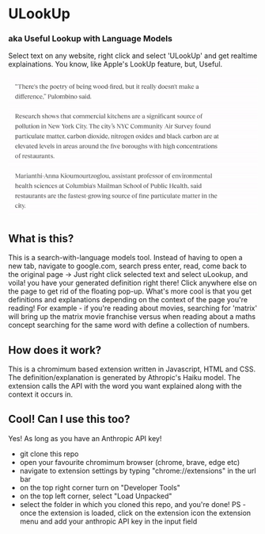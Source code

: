 # ULookUp
### aka Useful Lookup with Language Models
Select text on any website, right click and select 'ULookUp' and get realtime explainations. You know, like Apple's LookUp feature, but, Useful.

![](uLookup_demo.gif)

## What is this?
This is a search-with-language models tool. Instead of having to open a new tab, navigate to google.com, search press enter, read, come back to the original page -> Just right click selected text and select uLookup, and voila! you have your generated definition right there! Click anywhere else on the page to get rid of the floating pop-up.
What's more cool is that you get definitions and explanations depending on the context of the page you're reading! For example - if you're reading about movies, searching for 'matrix' will bring up the matrix movie franchise versus when reading about a maths concept searching for the same word with define a collection of numbers.

## How does it work?
This is a chromimum based extension written in Javascript, HTML and CSS. The definition/explanation is generated by Athropic's Haiku model. The extension calls the API with the word you want explained along with the context it occurs in.

## Cool! Can I use this too?
Yes! As long as you have an Anthropic API key!
- git clone this repo
- open your favourite chromimum browser (chrome, brave, edge etc)
- navigate to extension settings by typing "chrome://extensions" in the url bar
- on the top right corner turn on "Developer Tools"
- on the top left corner, select "Load Unpacked"
- select the folder in which you cloned this repo, and you're done!
PS - once the extension is loaded, click on the extension icon the extension menu and add your anthropic API key in the input field